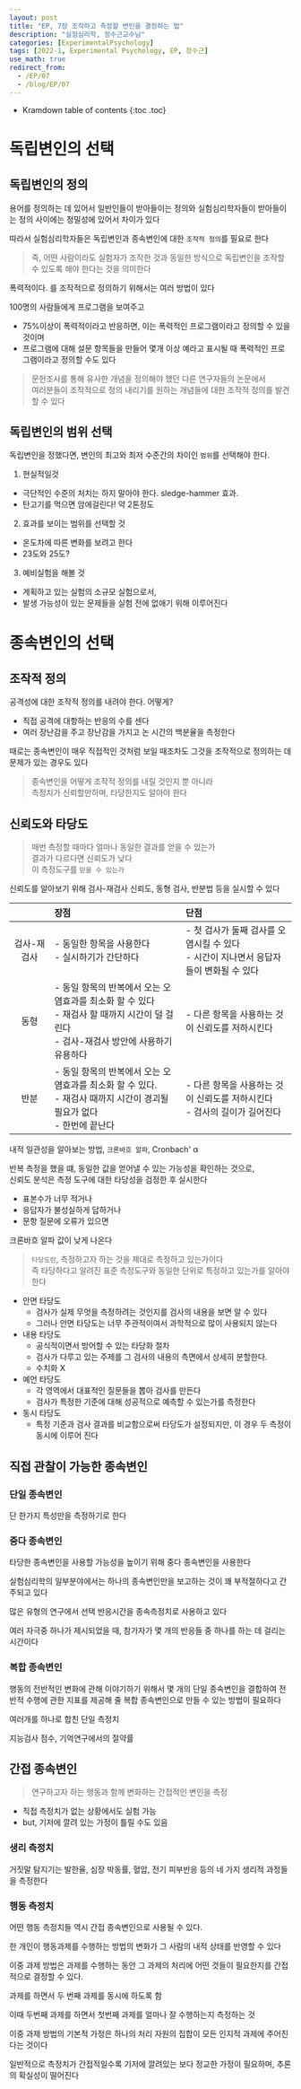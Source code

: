 ```yaml
---
layout: post
title: "EP, 7장 조작하고 측정할 변인을 결정하는 법"
description: "실험심리학, 정수근교수님"
categories: [ExperimentalPsychology]
tags: [2022-1, Experimental Psychology, EP, 정수근]
use_math: true
redirect_from:
  - /EP/07
  - /blog/EP/07
---
```


* Kramdown table of contents
{:toc .toc}



# 독립변인의 선택

## 독립변인의 정의

용어를 정의하는 데 있어서 일반인들이 받아들이는 정의와 실험심리학자들이 받아들이는 정의 사이에는 정밀성에 있어서 차이가 있다

따라서 실험심리학자들은 독립변인과 종속변인에 대한 `조작적 정의`를 필요로 한다

> 즉, 어떤 사람이라도 실험자가 조작한 것과 동일한 방식으로 독립변인을 조작할 수 있도록 해야 한다는 것을 의미한다

폭력적이다. 를 조작적으로 정의하기 위해서는 여러 방법이 있다

100명의 사람들에게 프로그램을 보여주고 
- 75%이상이 폭력적이라고 반응하면, 이는 폭력적인 프로그램이라고 정의할 수 있을 것이며
- 프로그램에 대해 설문 항목들을 만들어 몇개 이상 예라고 표시될 때 폭력적인 프로그램이라고 정의할 수도 있다

> 문헌조사를 통해 유사한 개념을 정의해야 했던 다른 연구자들의 논문에서     
> 여러분들이 조작적으로 정의 내리기를 원하는 개념들에 대한 조작적 정의를 발견할 수 있다

## 독립변인의 범위 선택

독립변인을 정했다면, 변인의 최고와 최저 수준간의 차이인 `범위`를 선택해야 한다.

1. 현실적일것           
  - 극단적인 수준의 처치는 하지 말아야 한다. sledge-hammer 효과. 
  - 탄고기를 먹으면 암에걸린다! 약 2톤정도
2. 효과를 보이는 범위를 선택할 것
  - 온도차에 따른 변화를 보려고 한다 
  - 23도와 25도?
3. 예비실험을 해볼 것
  - 계획하고 있는 실험의 소규모 실험으로서, 
  - 발생 가능성이 있는 문제들을 실험 전에 없애기 위해 이루어진다


# 종속변인의 선택

## 조작적 정의

공격성에 대한 조작적 정의를 내려야 한다. 어떻게?

- 직접 공격에 대항하는 반응의 수를 센다
- 여러 장난감을 주고 장난감을 가지고 논 시간의 백분율을 측정한다

때로는 종속변인이 매우 직접적인 것처럼 보일 때조차도 그것을 조작적으로 정의하는 데 문제가 있는 경우도 있다

> 종속변인을 어떻게 조작적 정의를 내릴 것인지 뿐 아니라    
> 측정치가 신뢰할만하며, 타당한지도 알아야 한다

## 신뢰도와 타당도

> 매번 측정할 때마다 얼마나 동일한 결과를 얻을 수 있는가        
> 결과가 다르다면 신뢰도가 낮다                         
> 이 측정도구를 `믿을 수 있는가`                 

신뢰도를 알아보기 위해 검사-재검사 신뢰도, 동형 검사, 반분법 등을 실시할 수 있다

| | 장점 | 단점 |
|:--:|:---|:---|
| 검사-재검사 | - 동일한 항목을 사용한다 <br/> - 실시하기가 간단하다 | - 첫 검사가 둘째 검사를 오염시킬 수 있다 <br/> - 시간이 지나면서 응답자들이 변화될 수 있다 |
| 동형 | - 동일 항목의 반복에서 오는 오염효과를 최소화 할 수 있다 <br/> - 재검사 할 때까지 시간이 덜 걸린다 <br/> - 검사-재검사 방안에 사용하기 유용하다| - 다른 항목을 사용하는 것이 신뢰도를 저하시킨다|
| 반분 | - 동일 항목의 반복에서 오는 오염효과를 최소화 할 수 있다. <br/>- 재검사 때까지 시간이 경괴될 필요가 없다 <br/>- 한번에 끝난다 | - 다른 항목을 사용하는 것이 신뢰도를 저하시킨다 <br/>- 검사의 길이가 길어진다 |

내적 일관성을 알아보는 방법, `크론바흐 알파`, Cronbach' α

반복 측정을 했을 떄, 동일한 값을 얻어낼 수 있는 가능성을 확인하는 것으로,       
신뢰도 분석은 측정 도구에 대한 타당성을 검정한 후 실시한다

- 표본수가 너무 적거나
- 응답자가 불성실하게 답하거나
- 문항 질문에 오류가 있으면

크론바흐 알파 값이 낮게 나온다


> `타당도란`, 측정하고자 하는 것을 제대로 측정하고 있는가이다          
> 즉 타당하다고 알려진 표준 측정도구와 동일한 단위로 특정하고 있는가를 알아야 한다

- 안면 타당도
  - 검사가 실제 무엇을 측정하려는 것인지를 검사의 내용을 보면 알 수 있다
  - 그러나 안면 타당도는 너무 주관적이여서 과학적으로 많이 사용되지 않는다
- 내용 타당도
  - 공식적이면서 방어할 수 있는 타당화 절차
  - 검사가 다루고 있는 주제를 그 검사의 내용의 측면에서 상세히 분할한다.
  - 수치화 X
- 예언 타당도
  - 각 영역에서 대표적인 질문들을 뽑아 검사를 만든다
  - 검사가 특정한 기준에 대해 성공적으로 예측할 수 있는가를 측정한다
- 동시 타당도
  - 특정 기준과 검사 결과를 비교함으로써 타당도가 설정되지만, 이 경우 두 측정이 동시에 이루어 진다

## 직접 관찰이 가능한 종속변인

### 단일 종속변인

단 한가지 특성만을 측정하기로 한다

### 중다 종속변인

타당한 종속변인을 사용할 가능성을 높이기 위해 중다 종속변인을 사용한다

실험심리학의 일부분야에서는 하나의 종속변인만을 보고하는 것이 꽤 부적절하다고 간주되고 있다

많은 유형의 연구에서 선택 반응시간을 종속측정치로 사용하고 있다

여러 자극중 하나가 제시되었을 때, 참가자가 몇 개의 반응들 중 하나를 하는 데 걸리는 시간이다

### 복합 종속변인

행동의 전반적인 변화에 관해 이야기하기 위해서 몇 개의 단일 종속변인을 결합하여 전반적 수행에 관한 지표를 제공해 줄 복합 종속변인으로 만들 수 있는 방법이 필요하다

여러개를 하나로 합친 단일 측정치

지능검사 점수, 기억연구에서의 절약률

## 간접 종속변인

> 연구하고자 하는 행동과 함께 변화하는 간접적인 변인을 측정

- 직접 측정치가 없는 상황에서도 실험 가능
- but, 기저에 깔려 있는 가정이 틀릴 수도 있음

### 생리 측정치

거짓말 탐지기는 발한율, 심장 박동률, 혈압, 전기 피부반응 등의 네 가지 생리적 과정들을 측정한다

### 행동 측정치

어떤 행동 측정치들 역시 간접 종속변인으로 사용될 수 있다.

한 개인이 행동과제를 수행하는 방법의 변화가 그 사람의 내적 상태를 반영할 수 있다

이중 과제 방법은 과제를 수행하는 동안 그 과제의 처리에 어떤 것들이 필요한지를 간접적으로 결정할 수 있다.

과제를 하면서 두 번째 과제를 동시에 하도록 함

이때 두번째 과제를 하면서 첫번째 과제를 얼마나 잘 수행하는지 측정하는 것

이중 과제 방법의 기본적 가정은 하나의 처리 자원의 집합이 모든 인지적 과제에 주어진다는 것이다

일반적으로 측정치가 간접적일수록 기저에 깔려있는 보다 정교한 가정이 필요하며, 추론의 확실성이 떨어진다



